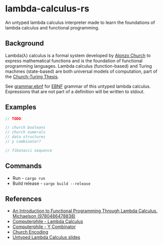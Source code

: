 # lambda-calculus-rs

An untyped lambda calculus interpreter made to learn the foundations 
of lambda calculus and functional programming.

## Background

Lambda(λ) calculus is a formal system developed by [Alonzo Church](https://en.wikipedia.org/wiki/Alonzo_Church) 
to express mathematical functions and is the foundation of functional programming languages. 
Lambda calculus (function-based) and Turing machines (state-based) are both universal models of computation, 
part of the [Church-Turing Thesis](https://en.wikipedia.org/wiki/Church%E2%80%93Turing_thesis).

See [grammar.ebnf](grammar.ebnf) for [EBNF](https://en.wikipedia.org/wiki/Extended_Backus%E2%80%93Naur_form) grammar of this untyped lambda calculus.
Expressions that are not part of a definition will be written to stdout.

## Examples

```rs
// TODO:

// church booleans
// church numerals
// data structures
// y combinator?

// fibonacci sequence
```

## Commands

- Run - `cargo run`
- Build release - `cargo build --release`

## References

- [An Introduction to Functional Programming Through Lambda Calculus. Michaelson (9780486478838)](https://isbnsearch.org/isbn/9780486478838)
- [Computerphile - Lambda Calculus](https://www.youtube.com/watch?v=eis11j_iGMs&ab_channel=Computerphile)
- [Computerphile - Y Combinator](https://www.youtube.com/watch?v=9T8A89jgeTI&ab_channel=Computerphile)
- [Church Encoding](https://en.wikipedia.org/wiki/Church_encoding)
- [Untyped Lambda Calculus slides](https://www3.cs.stonybrook.edu/~cram/cse526/Spring20/Lectures/untyped-lambda.pdf)
